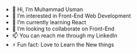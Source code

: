 - 👋 Hi, I’m Muhammad Usman
- 👀 I’m interested in Front-End Web Development
- 🌱 I’m currently learning React
- 💞️ I’m looking to collaborate on Front-End
- 📫 You can reach me through my LinkedIn 
- ⚡ Fun fact: Love to Learn the New things

<!---
maan314/maan314 is a ✨ special ✨ repository because its `README.md` (this file) appears on your GitHub profile.
You can click the Preview link to take a look at your changes.
--->
